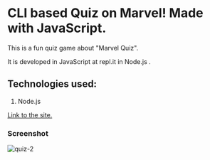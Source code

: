# CLI based Quiz on Marvel! Made with JavaScript.

This is a fun quiz game about "Marvel Quiz".

It is developed in JavaScript at repl.it in Node.js .

## Technologies used:

1. Node.js

[Link to the site.](https://replit.com/@BALAMURUGANR4/LN1QuizAssignment?embed=1&embed=1)

### Screenshot


![quiz-2](https://user-images.githubusercontent.com/119726264/211214790-d198c99e-b242-4eab-bb46-68a9b35cbbae.png)
